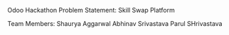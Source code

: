 Odoo Hackathon
Problem Statement: Skill Swap Platform

Team Members:
Shaurya Aggarwal
Abhinav Srivastava
Parul SHrivastava